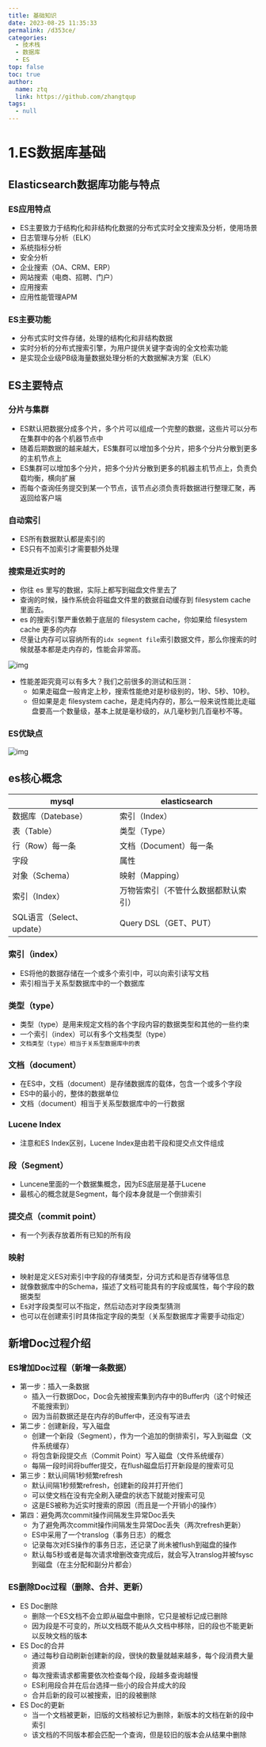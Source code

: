 ```yaml
---
title: 基础知识
date: 2023-08-25 11:35:33
permalink: /d353ce/
categories: 
  - 技术栈
  - 数据库
  - ES
top: false
toc: true
author: 
  name: ztq
  link: https://github.com/zhangtqup
tags: 
  - null
---
```

# 1.ES数据库基础

## Elasticsearch数据库功能与特点

### ES应用特点

- ES主要致力于结构化和非结构化数据的分布式实时全文搜索及分析，使用场景
- 日志管理与分析（ELK）
- 系统指标分析
- 安全分析
- 企业搜索（OA、CRM、ERP）
- 网站搜索（电商、招聘、门户）
- 应用搜索
- 应用性能管理APM

### ES主要功能

- 分布式实时文件存储，处理的结构化和非结构数据
- 实时分析的分布式搜索引擎，为用户提供关键字查询的全文检索功能
- 是实现企业级PB级海量数据处理分析的大数据解决方案（ELK）

## ES主要特点

### 分片与集群

- ES默认把数据分成多个片，多个片可以组成一个完整的数据，这些片可以分布在集群中的各个机器节点中
- 随着后期数据的越来越大，ES集群可以增加多个分片，把多个分片分散到更多的主机节点上
- ES集群可以增加多个分片，把多个分片分散到更多的机器主机节点上，负责负载均衡，横向扩展
- 而每个查询任务提交到某一个节点，该节点必须负责将数据进行整理汇聚，再返回给客户端

### 自动索引

- ES所有数据默认都是索引的
- ES只有不加索引才需要额外处理

### 搜索是近实时的

- 你往 es 里写的数据，实际上都写到磁盘文件里去了
- 查询的时候，操作系统会将磁盘文件里的数据自动缓存到 filesystem cache 里面去。
- es 的搜索引擎严重依赖于底层的 filesystem cache，你如果给 filesystem cache 更多的内存
- 尽量让内存可以容纳所有的`idx segment file`索引数据文件，那么你搜索的时候就基本都是走内存的，性能会非常高。

![img](https://zhangtq-blog.oss-cn-hangzhou.aliyuncs.com/content_picture/image-20210428203110809.ea2359e7.png)

- 性能差距究竟可以有多大？我们之前很多的测试和压测：
  - 如果走磁盘一般肯定上秒，搜索性能绝对是秒级别的，1秒、5秒、10秒。
  - 但如果是走 filesystem cache，是走纯内存的，那么一般来说性能比走磁盘要高一个数量级，基本上就是毫秒级的，从几毫秒到几百毫秒不等。

### ES优缺点

![img](https://zhangtq-blog.oss-cn-hangzhou.aliyuncs.com/content_picture/image-20210426150649479.082757b6.png)

## es核心概念

| mysql                     | elasticsearch                        |
| ------------------------- | ------------------------------------ |
| 数据库（Datebase）        | 索引（Index）                        |
| 表（Table）               | 类型（Type）                         |
| 行（Row）每一条           | 文档（Document）每一条               |
| 字段                      | 属性                                 |
| 对象（Schema）            | 映射（Mapping）                      |
| 索引（Index）             | 万物皆索引（不管什么数据都默认索引） |
| SQL语言（Select、update） | Query DSL（GET、PUT）                |

### 索引（index）

- ES将他的数据存储在一个或多个索引中，可以向索引读写文档
- 索引相当于关系型数据库中的一个数据库

### 类型（type）

- 类型（type）是用来规定文档的各个字段内容的数据类型和其他的一些约束
- 一个索引（index）可以有多个文档类型（type）
- `文档类型（type）相当于关系型数据库中的表`

### 文档（document）

- 在ES中，文档（document）是存储数据库的载体，包含一个或多个字段
- ES中的最小的，整体的数据单位
- 文档（document）相当于关系型数据库中的一行数据

###  Lucene Index

- 注意和ES Index区别，Lucene Index是由若干段和提交点文件组成

### 段（Segment）

- Luncene里面的一个数据集概念，因为ES底层是基于Lucene
- 最核心的概念就是Segment，每个段本身就是一个倒排索引

###  提交点（commit point）

- 有一个列表存放着所有已知的所有段

### 映射

- 映射是定义ES对索引中字段的存储类型，分词方式和是否存储等信息
- 就像数据库中的Schema，描述了文档可能具有的字段或属性，每个字段的数据类型
- Es对字段类型可以不指定，然后动态对字段类型猜测
- 也可以在创建索引时具体指定字段的类型（关系型数据库才需要手动指定）

## 新增Doc过程介绍

###  ES增加Doc过程（新增一条数据）

- 第一步：插入一条数据
  - 插入一行数据Doc，Doc会先被搜索集到内存中的Buffer内（这个时候还不能搜索到）
  - 因为当前数据还是在内存的Buffer中，还没有写进去
- 第二步：创建新段，写入磁盘
  - 创建一个新段（Segment），作为一个追加的倒排索引，写入到磁盘（文件系统缓存）
  - 将包含新段提交点（Commit Point）写入磁盘（文件系统缓存）
  - 每隔一段时间将buffer提交，在flush磁盘后打开新段是的搜索可见
- 第三步：默认间隔1秒频繁refresh
  - 默认间隔1秒频繁refresh，创建新的段并打开他们
  - 可以使文档在没有完全刷入硬盘的状态下就能对搜索可见
  - 这是ES被称为近实时搜索的原因（而且是一个开销小的操作）
- 第四：避免两次commit操作间隔发生异常Doc丢失
  - 为了避免两次commit操作间隔发生异常Doc丢失（两次refresh更新）
  - ES中采用了一个translog（事务日志）的概念
  - 记录每次对ES操作的事务日志，还记录了尚未被flush到磁盘的操作
  - 默认每5秒或者是每次请求增删改查完成后，就会写入translog并被fsysc到磁盘（在主分配和副分片都会）

### ES删除Doc过程（删除、合并、更新）

- ES Doc删除
  - 删除一个ES文档不会立即从磁盘中删除，它只是被标记成已删除
  - 因为段是不可变的，所以文档既不能从久文档中移除，旧的段也不能更新以反映文档的版本
- ES Doc的合并
  - 通过每秒自动刷新创建新的段，很快的数量就越来越多，每个段消费大量资源
  - 每次搜索请求都需要依次检查每个段，段越多查询越慢
  - ES利用段合并在后台选择一些小的段合并成大的段
  - 合并后新的段可以被搜索，旧的段被删除
- ES Doc的更新
  - 当一个文档被更新，旧版的文档被标记为删除，新版本的文档在新的段中索引
  - 该文档的不同版本都会匹配一个查询，但是较旧的版本会从结果中删除